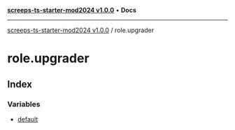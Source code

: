 [**screeps-ts-starter-mod2024 v1.0.0**](../README.md) • **Docs**

***

[screeps-ts-starter-mod2024 v1.0.0](../modules.md) / role.upgrader

# role.upgrader

## Index

### Variables

- [default](variables/default.md)
